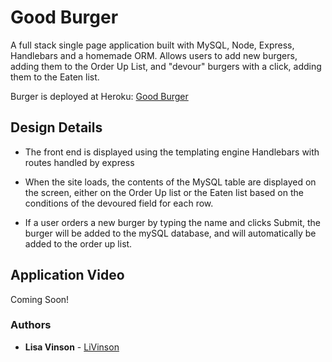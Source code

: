 # Good Burger
A full stack single page application built with MySQL, Node, Express, Handlebars and a homemade ORM. Allows users to add new burgers, adding them to the Order Up List, and "devour" burgers with a click, adding them to the Eaten list.

Burger is deployed at Heroku: [Good Burger](https://blooming-thicket-67396.herokuapp.com/)

## Design Details

* The front end is displayed using the templating engine Handlebars with routes handled by express

* When the site loads, the contents of the MySQL table are displayed on the screen, either on the Order Up list or the Eaten list based on the conditions of the devoured field for each row.

* If a user orders a new burger by typing the name and clicks Submit, the burger will be added to the mySQL database, and will automatically be added to the order up list.

## Application Video
Coming Soon!

### Authors

* **Lisa Vinson** - [LiVinson](https://github.com/LiVinson)
